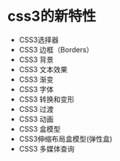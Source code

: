 # css3的新特性

- CSS3选择器
- CSS3 边框（Borders）
- CSS3 背景
- CSS3 文本效果
- CSS3 渐变
- CSS3 字体
- CSS3 转换和变形
- CSS3 过渡
- CSS3 动画
- CSS3 盒模型
- CSS3伸缩布局盒模型(弹性盒)
- CSS3 多媒体查询